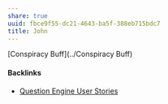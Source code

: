 ```yaml
---
share: true
uuid: fbce9f55-dc21-4643-ba5f-388eb715bdc7
title: John
---
```

[Conspiracy Buff](../Conspiracy Buff)

#### Backlinks

* [Question Engine User Stories](/f137b314-579f-42ab-8be5-1c72bf9ebcd9)
